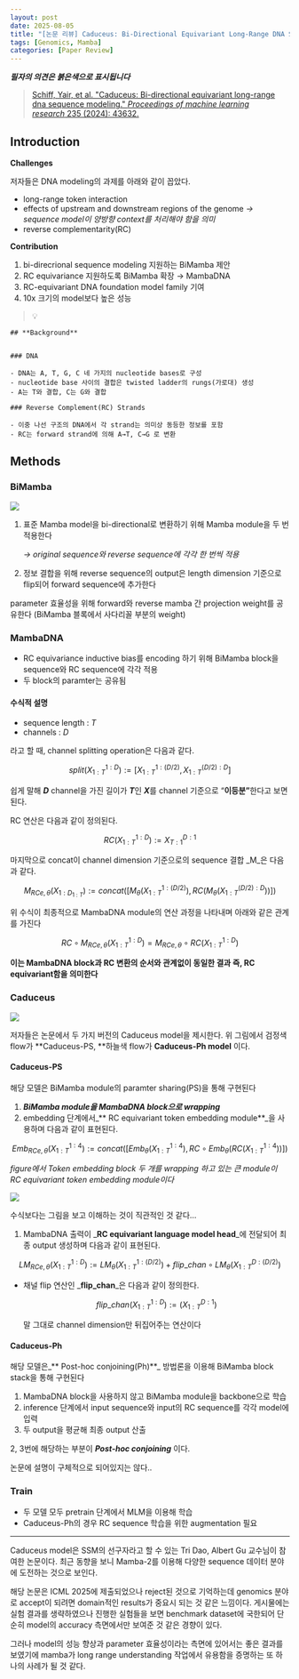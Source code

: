 ```yaml
---
layout: post
date: 2025-08-05
title: "[논문 리뷰] Caduceus: Bi-Directional Equivariant Long-Range DNA Sequence Modeling"
tags: [Genomics, Mamba]
categories: [Paper Review]
---
```


<span class="notion-red">_**필자의 의견은 붉은색으로 표시됩니다**_</span>


> [Schiff, Yair, et al. "Caduceus: Bi-directional equivariant long-range dna sequence modeling." ](https://pmc.ncbi.nlm.nih.gov/articles/PMC12189541/)[_Proceedings of machine learning research_](https://pmc.ncbi.nlm.nih.gov/articles/PMC12189541/)[ 235 (2024): 43632.](https://pmc.ncbi.nlm.nih.gov/articles/PMC12189541/)



## Introduction


**Challenges**


저자들은 DNA modeling의 과제를 아래와 같이 꼽았다.

- long-range token interaction
- effects of upstream and downstream regions of the genome 
_→ sequence model이 양방향 context를 처리해야 함을 의미_
- reverse complementarity(RC)

**Contribution**

1. bi-direcrional sequence modeling 지원하는 BiMamba 제안
1. RC equivariance 지원하도록 BiMamba 확장 → MambaDNA
1. RC-equivariant DNA foundation model family 기여
1. 10x 크기의 model보다 높은 성능

> 💡 


	## **Background**


	### DNA

	- DNA는 A, T, G, C 네 가지의 nucleotide bases로 구성
	- nucleotide base 사이의 결합은 twisted ladder의 rungs(가로대) 생성
	- A는 T와 결합, C는 G와 결합

	### Reverse Complement(RC) Strands

	- 이중 나선 구조의 DNA에서 각 strand는 의미상 동등한 정보를 포함
	- RC는 forward strand에 의해 A→T, C→G 로 변환


## Methods



### BiMamba


![](https://prod-files-secure.s3.us-west-2.amazonaws.com/542b861c-36a8-4051-84e5-8804b6728dba/2c247d59-7815-4980-99f0-8f0d21f445a7/image.png?X-Amz-Algorithm=AWS4-HMAC-SHA256&X-Amz-Content-Sha256=UNSIGNED-PAYLOAD&X-Amz-Credential=ASIAZI2LB4667QDEJ3H3%2F20250916%2Fus-west-2%2Fs3%2Faws4_request&X-Amz-Date=20250916T021334Z&X-Amz-Expires=3600&X-Amz-Security-Token=IQoJb3JpZ2luX2VjEAoaCXVzLXdlc3QtMiJHMEUCIQCzJRvfbLEL1d%2Bou3VdR48DTbVz%2BKF8Ks%2BTjK8z49LeVwIgNyq0rKUgh%2FNGBjAJZC%2F0q8QHbbwjFpbHioI71eGUZs0qiAQIg%2F%2F%2F%2F%2F%2F%2F%2F%2F%2F%2FARAAGgw2Mzc0MjMxODM4MDUiDAqjzgOjTJr1h5uQWircA6Ba3tnILykQlomR0Lt23KxyRN4T%2FCbR8TV2Ej1K1dmqgJkce9aTuLB0%2BxUV90WdiAFJGqkUxghv8VkNoxbBtddkRpO0WRhOuuJmyfOpEoro%2FJgFcHec36Woy%2BC0rDbm7QFQTlZ7UVg9Jz8HuwNRZKhDm5s%2BZON0CQSAD4qdoQhRt7l2vhsNaM%2FMluObtI76ft74bpCULWsEeMXLyptywb7SeDTRx4M8B3a%2BOdSI814CwxHvSFvKL8esvtR%2BSbpVqfWeAmeeTWuJsFVPPdxezpg2X2VGsnVtmbU7zr%2FwEccjYmwDBh2kHTRlD0QmX3jg%2F13EeEJ0Es1jIe4K8yzi2YKHRFgA8pO0PQzucFS4X5A5E4PL%2F2TL%2FJvTDIFO2DQvVKVslfMxk9jg7Uu0B9BI0KNyv%2FF8YTF60OSzleiGMLJ6tyIEVx%2BPPcwdY9Iym%2FCRLI4DE%2FXhUvcVjorVeGJQh%2Ft8hD4AMTO%2BmeKa9SZAk%2FyGGYTBTezS7ElC1uVv%2B37kdZXa6IEm18YmHFvoizLKuDRUeuwvPC7LgLP3xKPbLskLq7HPGnGaBWf2Nj0U9U3ZY5HapC4P%2BNLJSaKRBs7fOhIeiVC1FGvkjz9X7T5zBfEtm%2Fo8z4KI28V1Jk8ZMIT7osYGOqUBoViwldKWlDUSRlyHWubQOIVQxD17%2BeEontvkB4Z03JpoQUuo5lmpkBTsBeM%2BcSBkNYsJFB%2FBcgg%2BZhzCoL%2Fyer%2FiopnqKWfP3%2B3EnkwVlx%2B5iXPzLQZ6vLSDHXw%2B8GqkWxmAV44jeJ6QzVAwPqyPOGSRm6ZLLtvrAQVCBzIJZBxNaZeoyUEPKlj0SRciBEez9bCDUNQasBmBSMOFxffvy5ThO3YW&X-Amz-Signature=96f84122e5b0a4fe571600e49bc3c4d9f4582902e015cd5da3cce0954a6f5a7c&X-Amz-SignedHeaders=host&x-amz-checksum-mode=ENABLED&x-id=GetObject)

1. 표준 Mamba model을 bi-directional로 변환하기 위해 Mamba module을 두 번 적용한다

	_→ original sequence와 reverse sequence에 각각 한 번씩 적용_

1. 정보 결합을 위해 reverse sequence의 output은 length dimension 기준으로 flip되어 forward sequence에 추가한다

parameter 효율성을 위해 forward와 reverse mamba 간 projection weight를 공유한다 (BiMamba 블록에서 사다리꼴 부분의 weight)



### MambaDNA

- RC equivariance inductive bias를 encoding 하기 위해 BiMamba block을 sequence와 RC sequence에 각각 적용
- 두 block의 paramter는 공유됨


#### 수식적 설명

- sequence length : _T_
- channels : _D_

라고 할 때,  channel splitting operation은 다음과 같다.


$$
split(X^{1:D}_{1:T}):=[X^{1:(D/2)}_{1:T},X^{(D/2):D}_{1:T}]
$$


<span class="notion-red">쉽게 말해 </span><span class="notion-red">_**D**_</span><span class="notion-red"> channel을 가진 길이가 </span><span class="notion-red">_**T**_</span><span class="notion-red">인 </span><span class="notion-red">_**X**_</span><span class="notion-red">를 channel 기준으로 “</span><span class="notion-red">**이등분”**</span><span class="notion-red">한다고 보면 된다.</span>


RC 연산은 다음과 같이 정의된다.


$$
RC(X^{1:D}_{1:T}):=X^{D:1}_{T:1}
$$


마지막으로 concat이 channel dimension 기준으로의 sequence 결합 _M_은 다음과 같다.


$$
M_{RCe,\theta}(X_{1:D_{1:T}}):=concat([M_{\theta}(X^{1:(D/2)}_{1:T}),RC(M_{\theta}(X^{(D/2):D}_{1:T}))])
$$


위 수식이 최종적으로 MambaDNA module의 연산 과정을 나타내며 아래와 같은 관계를 가진다


$$
RC\circ M_{RCe,\theta}(X^{1:D}_{1:T}) = M_{RCe,\theta} \circ RC(X^{1:D}_{1:T})
$$


**이는 MambaDNA block과 RC 변환의 순서와 관계없이 동일한 결과 즉, RC equivariant함을 의미한다**



### Caduceus


![](https://prod-files-secure.s3.us-west-2.amazonaws.com/542b861c-36a8-4051-84e5-8804b6728dba/f94a60d7-8145-473b-aef9-7c68d3ec604a/image.png?X-Amz-Algorithm=AWS4-HMAC-SHA256&X-Amz-Content-Sha256=UNSIGNED-PAYLOAD&X-Amz-Credential=ASIAZI2LB4667QDEJ3H3%2F20250916%2Fus-west-2%2Fs3%2Faws4_request&X-Amz-Date=20250916T021334Z&X-Amz-Expires=3600&X-Amz-Security-Token=IQoJb3JpZ2luX2VjEAoaCXVzLXdlc3QtMiJHMEUCIQCzJRvfbLEL1d%2Bou3VdR48DTbVz%2BKF8Ks%2BTjK8z49LeVwIgNyq0rKUgh%2FNGBjAJZC%2F0q8QHbbwjFpbHioI71eGUZs0qiAQIg%2F%2F%2F%2F%2F%2F%2F%2F%2F%2F%2FARAAGgw2Mzc0MjMxODM4MDUiDAqjzgOjTJr1h5uQWircA6Ba3tnILykQlomR0Lt23KxyRN4T%2FCbR8TV2Ej1K1dmqgJkce9aTuLB0%2BxUV90WdiAFJGqkUxghv8VkNoxbBtddkRpO0WRhOuuJmyfOpEoro%2FJgFcHec36Woy%2BC0rDbm7QFQTlZ7UVg9Jz8HuwNRZKhDm5s%2BZON0CQSAD4qdoQhRt7l2vhsNaM%2FMluObtI76ft74bpCULWsEeMXLyptywb7SeDTRx4M8B3a%2BOdSI814CwxHvSFvKL8esvtR%2BSbpVqfWeAmeeTWuJsFVPPdxezpg2X2VGsnVtmbU7zr%2FwEccjYmwDBh2kHTRlD0QmX3jg%2F13EeEJ0Es1jIe4K8yzi2YKHRFgA8pO0PQzucFS4X5A5E4PL%2F2TL%2FJvTDIFO2DQvVKVslfMxk9jg7Uu0B9BI0KNyv%2FF8YTF60OSzleiGMLJ6tyIEVx%2BPPcwdY9Iym%2FCRLI4DE%2FXhUvcVjorVeGJQh%2Ft8hD4AMTO%2BmeKa9SZAk%2FyGGYTBTezS7ElC1uVv%2B37kdZXa6IEm18YmHFvoizLKuDRUeuwvPC7LgLP3xKPbLskLq7HPGnGaBWf2Nj0U9U3ZY5HapC4P%2BNLJSaKRBs7fOhIeiVC1FGvkjz9X7T5zBfEtm%2Fo8z4KI28V1Jk8ZMIT7osYGOqUBoViwldKWlDUSRlyHWubQOIVQxD17%2BeEontvkB4Z03JpoQUuo5lmpkBTsBeM%2BcSBkNYsJFB%2FBcgg%2BZhzCoL%2Fyer%2FiopnqKWfP3%2B3EnkwVlx%2B5iXPzLQZ6vLSDHXw%2B8GqkWxmAV44jeJ6QzVAwPqyPOGSRm6ZLLtvrAQVCBzIJZBxNaZeoyUEPKlj0SRciBEez9bCDUNQasBmBSMOFxffvy5ThO3YW&X-Amz-Signature=4b369d6fcf66a39a8a9bc6cf4a23825c5ffc54ea83e7c56fe43f003fcc4e3bed&X-Amz-SignedHeaders=host&x-amz-checksum-mode=ENABLED&x-id=GetObject)


저자들은 논문에서 두 가지 버전의 Caduceus model을 제시한다. 위 그림에서 검정색 flow가 **Caduceus-PS, **하늘색 flow가 **Caduceus-Ph model** 이다.



#### Caduceus-PS


해당 모델은 BiMamba module의 paramter sharing(PS)을 통해 구현된다

1. _**BiMamba module을 MambaDNA block으로 wrapping**_
1. embedding 단계에서_** RC equivariant token embedding module**_을 사용하며 다음과 같이 표현된다.

$$
Emb_{RCe,\theta}(X^{1:4}_{1:T}):=concat([Emb_{\theta}(X^{1:4}_{1:T}),RC \circ Emb_{\theta}(RC(X^{1:4}_{1:T}))])
$$


_figure에서 Token embedding block 두 개를 wrapping 하고 있는 큰 module이 RC equivariant token embedding module이다_


![](https://prod-files-secure.s3.us-west-2.amazonaws.com/542b861c-36a8-4051-84e5-8804b6728dba/b175e4da-71eb-4e91-8c23-a06dabe673c9/image.png?X-Amz-Algorithm=AWS4-HMAC-SHA256&X-Amz-Content-Sha256=UNSIGNED-PAYLOAD&X-Amz-Credential=ASIAZI2LB4667QDEJ3H3%2F20250916%2Fus-west-2%2Fs3%2Faws4_request&X-Amz-Date=20250916T021334Z&X-Amz-Expires=3600&X-Amz-Security-Token=IQoJb3JpZ2luX2VjEAoaCXVzLXdlc3QtMiJHMEUCIQCzJRvfbLEL1d%2Bou3VdR48DTbVz%2BKF8Ks%2BTjK8z49LeVwIgNyq0rKUgh%2FNGBjAJZC%2F0q8QHbbwjFpbHioI71eGUZs0qiAQIg%2F%2F%2F%2F%2F%2F%2F%2F%2F%2F%2FARAAGgw2Mzc0MjMxODM4MDUiDAqjzgOjTJr1h5uQWircA6Ba3tnILykQlomR0Lt23KxyRN4T%2FCbR8TV2Ej1K1dmqgJkce9aTuLB0%2BxUV90WdiAFJGqkUxghv8VkNoxbBtddkRpO0WRhOuuJmyfOpEoro%2FJgFcHec36Woy%2BC0rDbm7QFQTlZ7UVg9Jz8HuwNRZKhDm5s%2BZON0CQSAD4qdoQhRt7l2vhsNaM%2FMluObtI76ft74bpCULWsEeMXLyptywb7SeDTRx4M8B3a%2BOdSI814CwxHvSFvKL8esvtR%2BSbpVqfWeAmeeTWuJsFVPPdxezpg2X2VGsnVtmbU7zr%2FwEccjYmwDBh2kHTRlD0QmX3jg%2F13EeEJ0Es1jIe4K8yzi2YKHRFgA8pO0PQzucFS4X5A5E4PL%2F2TL%2FJvTDIFO2DQvVKVslfMxk9jg7Uu0B9BI0KNyv%2FF8YTF60OSzleiGMLJ6tyIEVx%2BPPcwdY9Iym%2FCRLI4DE%2FXhUvcVjorVeGJQh%2Ft8hD4AMTO%2BmeKa9SZAk%2FyGGYTBTezS7ElC1uVv%2B37kdZXa6IEm18YmHFvoizLKuDRUeuwvPC7LgLP3xKPbLskLq7HPGnGaBWf2Nj0U9U3ZY5HapC4P%2BNLJSaKRBs7fOhIeiVC1FGvkjz9X7T5zBfEtm%2Fo8z4KI28V1Jk8ZMIT7osYGOqUBoViwldKWlDUSRlyHWubQOIVQxD17%2BeEontvkB4Z03JpoQUuo5lmpkBTsBeM%2BcSBkNYsJFB%2FBcgg%2BZhzCoL%2Fyer%2FiopnqKWfP3%2B3EnkwVlx%2B5iXPzLQZ6vLSDHXw%2B8GqkWxmAV44jeJ6QzVAwPqyPOGSRm6ZLLtvrAQVCBzIJZBxNaZeoyUEPKlj0SRciBEez9bCDUNQasBmBSMOFxffvy5ThO3YW&X-Amz-Signature=1419e3094d023585c8ba762355b65dcfc61e91d672aa21afca38bd03f5e95874&X-Amz-SignedHeaders=host&x-amz-checksum-mode=ENABLED&x-id=GetObject)


<span class="notion-red">수식보다는 그림을 보고 이해하는 것이 직관적인 것 같다…</span>

1. MambaDNA 출력이 _**RC equivariant language model head**_에 전달되어 최종 output 생성하며 다음과 같이 표현된다.

$$
LM_{RCe,\theta}(X^{1:D}_{1:T}):= LM_{\theta}(X^{1:(D/2)}_{1:T})+flip\_chan\circ LM_{\theta}(X^{D:(D/2)}_{1:T})
$$

- 채널 flip 연산인 _**flip\_chan**_은 다음과 같이 정의한다.

	$$
	flip\_chan(X^{1:D}_{1:T}):=(X^{D:1}_{1:T})
	$$


	말 그대로 channel dimension만 뒤집어주는 연산이다



#### Caduceus-Ph


해당 모델은_** Post-hoc conjoining(Ph)**_ 방법론을 이용해 BiMamba block stack을 통해 구현된다

1. MambaDNA block을 사용하지 않고 BiMamba module을 backbone으로 학습
1. inference 단계에서 input sequence와 input의 RC sequence를 각각 model에 입력
1. 두 output을 평균해 최종 output 산출

2, 3번에 해당하는 부분이 _**Post-hoc conjoining**_ 이다.


<span class="notion-red">논문에 설명이 구체적으로 되어있지는 않다..</span>



### Train

- 두 모델 모두 pretrain 단계에서 MLM을 이용해 학습
- Caduceus-Ph의 경우 RC sequence 학습을 위한 augmentation 필요

---


<span class="notion-red">Caduceus model은 SSM의 선구자라고 할 수 있는 Tri Dao, Albert Gu 교수님이 참여한 논문이다. 최근 동향을 보니 Mamba-2를 이용해 다양한 sequence 데이터 분야에 도전하는 것으로 보인다.</span>


<span class="notion-red">해당 논문은 ICML 2025에 제출되었으나 reject된 것으로 기억하는데 genomics 분야로 accept이 되려면 domain적인 results가 중요시 되는 것 같은 느낌이다. 게시물에는 실험 결과를 생략하였으나 진행한 실험들을 보면 benchmark dataset에 국한되어 단순히 model의 accuracy 측면에서만 보여준 것 같은 경향이 있다.</span>


<span class="notion-red">그러나 model의 성능 향상과 parameter 효율성이라는 측면에 있어서는 좋은 결과를 보였기에 mamba가 long range understanding 작업에서 유용함을 증명하는 또 하나의 사례가 될 것 같다.</span>

